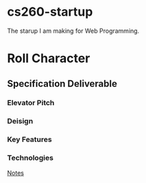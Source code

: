 # cs260-startup
The starup I am making for Web Programming.

# Roll Character
## Specification Deliverable
### Elevator Pitch

### Deisign

### Key Features

### Technologies


[Notes](notes.md)